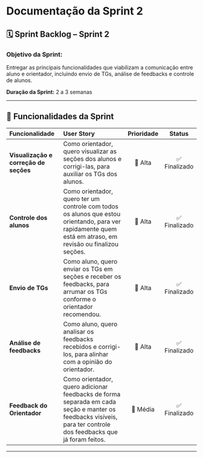 # Documentação da Sprint 2

## 🗓️ Sprint Backlog – Sprint 2

### **Objetivo da Sprint:**
Entregar as principais funcionalidades que viabilizam a comunicação entre aluno e orientador, incluindo envio de TGs, análise de feedbacks e controle de alunos.

**Duração da Sprint:** 2 a 3 semanas

---

## 🧩 Funcionalidades da Sprint
 
| Funcionalidade | User Story | Prioridade | Status |
|:--|:--|:--:|:--:|
| **Visualização e correção de seções** | Como orientador, quero visualizar as seções dos alunos e corrigi-las, para auxiliar os TGs dos alunos. | 🔺 Alta | ✅ Finalizado |
| **Controle dos alunos** | Como orientador, quero ter um controle com todos os alunos que estou orientando, para ver rapidamente quem está em atraso, em revisão ou finalizou seções. | 🔺 Alta | ✅ Finalizado |
| **Envio de TGs** | Como aluno, quero enviar os TGs em seções e receber os feedbacks, para arrumar os TGs conforme o orientador recomendou. | 🔺 Alta | ✅ Finalizado |
| **Análise de feedbacks** | Como aluno, quero analisar os feedbacks recebidos e corrigi-los, para alinhar com a opinião do orientador. | 🔺 Alta | ✅ Finalizado |
| **Feedback do Orientador** | Como orientador, quero adicionar feedbacks de forma separada em cada seção e manter os feedbacks visíveis, para ter controle dos feedbacks que já foram feitos. |  🔸 Média | ✅ Finalizado |

---




